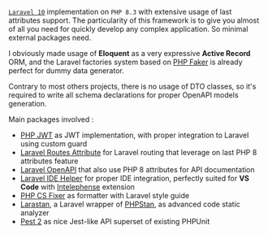 [`Laravel 10`](https://laravel.com/) implementation on `PHP 8.3` with extensive usage of last attributes support. The particularity of this framework is to give you almost of all you need for quickly develop any complex application. So minimal external packages need.

I obviously made usage of **Eloquent** as a very expressive **Active Record** ORM, and the Laravel factories system based on [PHP Faker](https://fakerphp.github.io/) is already perfect for dummy data generator.

Contrary to most others projects, there is no usage of DTO classes, so it's required to write all schema declarations for proper OpenAPI models generation.

Main packages involved :

* [PHP JWT](https://github.com/lcobucci/jwt) as JWT implementation, with proper integration to Laravel using custom guard
* [Laravel Routes Attribute](https://github.com/spatie/laravel-route-attributes) for Laravel routing that leverage on last PHP 8 attributes feature
* [Laravel OpenAPI](https://github.com/vyuldashev/laravel-openapi) that also use PHP 8 attributes for API documentation
* [Laravel IDE Helper](https://github.com/barryvdh/laravel-ide-helper) for proper IDE integration, perfectly suited for **VS Code** with [Intelephense](https://marketplace.visualstudio.com/items?itemName=bmewburn.vscode-intelephense-client) extension
* [PHP CS Fixer](https://github.com/FriendsOfPHP/PHP-CS-Fixer) as formatter with Laravel style guide
* [Larastan](https://github.com/nunomaduro/larastan), a Laravel wrapper of [PHPStan](https://phpstan.org/), as advanced code static analyzer
* [Pest 2](https://pestphp.com/) as nice Jest-like API superset of existing PHPUnit
